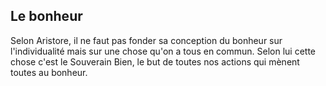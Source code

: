 ## Le bonheur
Selon Aristore, il ne faut pas fonder sa conception du bonheur sur l'individualité mais sur une chose qu'on a tous en commun. Selon lui cette chose c'est le Souverain Bien, le but de toutes nos actions qui mènent toutes au bonheur.
